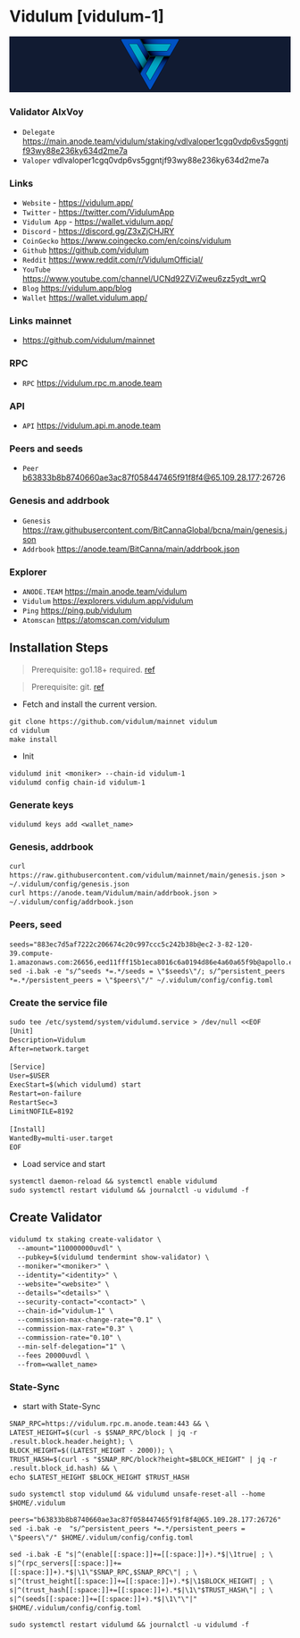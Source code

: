 # Vidulum [vidulum-1]
![Vidulum Guide](https://github.com/Voynitskiy/Voynitskiy/blob/main/mainnet/Vidulum/Vidulum.png)
### Validator AlxVoy
* `Delegate` https://main.anode.team/vidulum/staking/vdlvaloper1cgq0vdp6vs5ggntjf93wy88e236ky634d2me7a
* `Valoper` vdlvaloper1cgq0vdp6vs5ggntjf93wy88e236ky634d2me7a
### Links
* `Website` - https://vidulum.app/
* `Twitter` - https://twitter.com/VidulumApp
* `Vidulum App` - https://wallet.vidulum.app/
* `Discord` - https://discord.gg/Z3xZjCHJRY
* `CoinGecko` https://www.coingecko.com/en/coins/vidulum
* `Github` https://github.com/vidulum
* `Reddit` https://www.reddit.com/r/VidulumOfficial/
* `YouTube` https://www.youtube.com/channel/UCNd92ZViZweu6zz5ydt_wrQ
* `Blog` https://vidulum.app/blog
* `Wallet` https://wallet.vidulum.app/
### Links mainnet
* https://github.com/vidulum/mainnet
### RPC
* `RPC` https://vidulum.rpc.m.anode.team
### API
* `API` https://vidulum.api.m.anode.team
### Peers and seeds
* `Peer` b63833b8b8740660ae3ac87f058447465f91f8f4@65.109.28.177:26726
### Genesis and addrbook
* `Genesis` https://raw.githubusercontent.com/BitCannaGlobal/bcna/main/genesis.json
* `Addrbook` https://anode.team/BitCanna/main/addrbook.json
### Explorer
* `ANODE.TEAM` https://main.anode.team/vidulum
* `Vidulum` https://explorers.vidulum.app/vidulum
* `Ping` https://ping.pub/vidulum
* `Atomscan` https://atomscan.com/vidulum
## Installation Steps
>Prerequisite: go1.18+ required. [ref](https://golang.org/doc/install)

>Prerequisite: git. [ref](https://github.com/git/git)

* Fetch and install the current version.
```
git clone https://github.com/vidulum/mainnet vidulum
cd vidulum
make install
```
* Init
```
vidulumd init <moniker> --chain-id vidulum-1
vidulumd config chain-id vidulum-1
```

### Generate keys
```
vidulumd keys add <wallet_name>
```
### Genesis, addrbook
```
curl https://raw.githubusercontent.com/vidulum/mainnet/main/genesis.json > ~/.vidulum/config/genesis.json
curl https://anode.team/Vidulum/main/addrbook.json > ~/.vidulum/config/addrbook.json
```
### Peers, seed
```
seeds="883ec7d5af7222c206674c20c997ccc5c242b38b@ec2-3-82-120-39.compute-1.amazonaws.com:26656,eed11fff15b1eca8016c6a0194d86e4a60a65f9b@apollo.erialos.me:26656"
sed -i.bak -e "s/^seeds *=.*/seeds = \"$seeds\"/; s/^persistent_peers *=.*/persistent_peers = \"$peers\"/" ~/.vidulum/config/config.toml
```
### Create the service file
```
sudo tee /etc/systemd/system/vidulumd.service > /dev/null <<EOF
[Unit]
Description=Vidulum
After=network.target

[Service]
User=$USER
ExecStart=$(which vidulumd) start
Restart=on-failure
RestartSec=3
LimitNOFILE=8192

[Install]
WantedBy=multi-user.target
EOF
```
* Load service and start
```
systemctl daemon-reload && systemctl enable vidulumd
sudo systemctl restart vidulumd && journalctl -u vidulumd -f
```
## Create Validator
```
vidulumd tx staking create-validator \
  --amount="110000000uvdl" \
  --pubkey=$(vidulumd tendermint show-validator) \
  --moniker="<moniker>" \
  --identity="<identity>" \
  --website="<website>" \
  --details="<details>" \
  --security-contact="<contact>" \
  --chain-id="vidulum-1" \
  --commission-max-change-rate="0.1" \
  --commission-max-rate="0.3" \
  --commission-rate="0.10" \
  --min-self-delegation="1" \
  --fees 20000uvdl \
  --from=<wallet_name>
```
### State-Sync
* start with State-Sync
```
SNAP_RPC=https://vidulum.rpc.m.anode.team:443 && \
LATEST_HEIGHT=$(curl -s $SNAP_RPC/block | jq -r .result.block.header.height); \
BLOCK_HEIGHT=$((LATEST_HEIGHT - 2000)); \
TRUST_HASH=$(curl -s "$SNAP_RPC/block?height=$BLOCK_HEIGHT" | jq -r .result.block_id.hash) && \
echo $LATEST_HEIGHT $BLOCK_HEIGHT $TRUST_HASH
```
```
sudo systemctl stop vidulumd && vidulumd unsafe-reset-all --home $HOME/.vidulum
```
```
peers="b63833b8b8740660ae3ac87f058447465f91f8f4@65.109.28.177:26726"
sed -i.bak -e  "s/^persistent_peers *=.*/persistent_peers = \"$peers\"/" $HOME/.vidulum/config/config.toml
```
```
sed -i.bak -E "s|^(enable[[:space:]]+=[[:space:]]+).*$|\1true| ; \
s|^(rpc_servers[[:space:]]+=[[:space:]]+).*$|\1\"$SNAP_RPC,$SNAP_RPC\"| ; \
s|^(trust_height[[:space:]]+=[[:space:]]+).*$|\1$BLOCK_HEIGHT| ; \
s|^(trust_hash[[:space:]]+=[[:space:]]+).*$|\1\"$TRUST_HASH\"| ; \
s|^(seeds[[:space:]]+=[[:space:]]+).*$|\1\"\"|" $HOME/.vidulum/config/config.toml
```
```
sudo systemctl restart vidulumd && journalctl -u vidulumd -f
